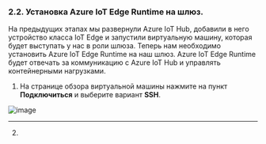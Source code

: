 ### 2.2. Установка Azure IoT Edge Runtime на шлюз.
На предыдущих этапах мы развернули Azure IoT Hub, добавили в него устройство класса IoT Edge и запустили виртуальную машину, которая будет выступать у нас в роли шлюза. Теперь нам необходимо установить Azure IoT Edge Runtime на наш шлюз. Azure IoT Edge Runtime будет отвечать за коммуникацию с Azure IoT Hub и управлять контейнерными нагрузками.

1. На странице обзора виртуальной машины нажмите на пункт **Подключиться** и выберите вариант **SSH**.

![image](https://user-images.githubusercontent.com/34028526/155171328-ac09796f-922c-4fd8-9658-37c20c5d862c.png)

---

2. 
